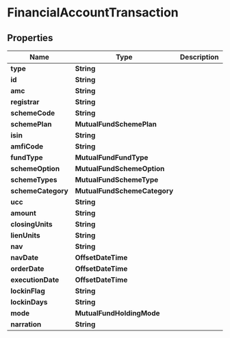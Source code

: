 

# FinancialAccountTransaction


## Properties

| Name | Type | Description | Notes |
|------------ | ------------- | ------------- | -------------|
|**type** | **String** |  |  |
|**id** | **String** |  |  |
|**amc** | **String** |  |  |
|**registrar** | **String** |  |  |
|**schemeCode** | **String** |  |  |
|**schemePlan** | **MutualFundSchemePlan** |  |  |
|**isin** | **String** |  |  |
|**amfiCode** | **String** |  |  |
|**fundType** | **MutualFundFundType** |  |  |
|**schemeOption** | **MutualFundSchemeOption** |  |  |
|**schemeTypes** | **MutualFundSchemeType** |  |  |
|**schemeCategory** | **MutualFundSchemeCategory** |  |  |
|**ucc** | **String** |  |  |
|**amount** | **String** |  |  |
|**closingUnits** | **String** |  |  |
|**lienUnits** | **String** |  |  |
|**nav** | **String** |  |  |
|**navDate** | **OffsetDateTime** |  |  |
|**orderDate** | **OffsetDateTime** |  |  |
|**executionDate** | **OffsetDateTime** |  |  |
|**lockinFlag** | **String** |  |  |
|**lockinDays** | **String** |  |  |
|**mode** | **MutualFundHoldingMode** |  |  |
|**narration** | **String** |  |  |



